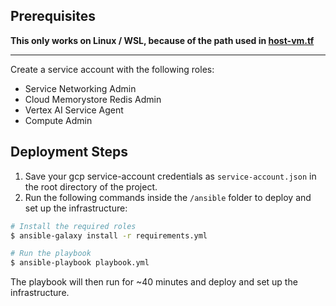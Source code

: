 ## Prerequisites

**This only works on Linux / WSL, because of the path used in [host-vm.tf](./terraform/host-vm.tf)**

---

Create a service account with the following roles:
- Service Networking Admin
- Cloud Memorystore Redis Admin
- Vertex AI Service Agent
- Compute Admin

## Deployment Steps

1. Save your gcp service-account credentials as `service-account.json` in the root directory of the project.
2. Run the following commands inside the `/ansible` folder to deploy and set up the infrastructure:

```bash
# Install the required roles
$ ansible-galaxy install -r requirements.yml

# Run the playbook
$ ansible-playbook playbook.yml
```

The playbook will then run for ~40 minutes and deploy and set up the infrastructure.